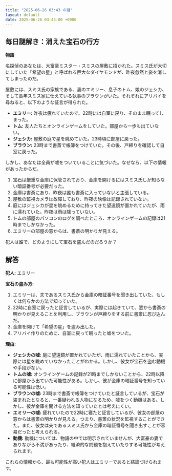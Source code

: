 ```yaml
---
title: "2025-06-26 03:43 の謎"
layout: default
date: 2025-06-26 03:43:00 +0900
---
```

## 毎日謎解き：消えた宝石の行方

**物語**

名探偵のあなたは、大富豪ミスター・スミスの屋敷に招かれた。スミス氏が大切にしていた「希望の星」と呼ばれる巨大なダイヤモンドが、昨夜忽然と姿を消してしまったのだ。

屋敷には、スミス氏の家族である、妻のエミリー、息子のトム、娘のジェシカ、そして長年スミス家に仕えている執事のブラウンがいた。それぞれにアリバイを尋ねると、以下のような証言が得られた。

*   **エミリー:** 昨夜は疲れていたので、22時には自室に戻り、そのまま眠ってしまった。
*   **トム:** 友人たちとオンラインゲームをしていた。部屋から一歩も出ていない。
*   **ジェシカ:** 屋敷の庭で星を眺めていた。23時頃に部屋に戻った。
*   **ブラウン:** 23時まで書斎で帳簿をつけていた。その後、戸締りを確認して自室に戻った。

しかし、あなたは全員が嘘をついていることに気づいた。なぜなら、以下の情報があったからだ。

1.  宝石は厳重な金庫に保管されており、金庫を開けるにはスミス氏しか知らない暗証番号が必要だった。
2.  金庫は書斎にあり、昨夜は誰も書斎に入っていないと主張している。
3.  屋敷の監視カメラは故障しており、昨夜の映像は記録されていない。
4.  庭にはジェシカが星を眺めるために持ってきた望遠鏡が置かれていたが、雨に濡れていた。昨夜は雨は降っていない。
5.  トムの部屋のパソコンのログを調べたところ、オンラインゲームの記録は21時までしかなかった。
6.  エミリーの部屋の窓からは、書斎の明かりが見える。

犯人は誰で、どのようにして宝石を盗んだのだろうか？

## 解答

**犯人:** エミリー

**宝石の盗み方:**

1.  エミリーは、夫であるスミス氏から金庫の暗証番号を聞き出していた、もしくは何らかの方法で知っていた。
2.  22時に自室に戻ったと証言しているが、実際には起きていて、窓から書斎の明かりが見えることを利用し、ブラウンが戸締りをする前に書斎に忍び込んだ。
3.  金庫を開けて「希望の星」を盗み出した。
4.  アリバイ作りのために、自室に戻って眠ったと嘘をついた。

**理由:**

*   **ジェシカの嘘:** 庭に望遠鏡が置かれていたが、雨に濡れていたことから、実際には星を眺めていなかったことがわかる。しかし、彼女が宝石を盗む動機や手段がない。
*   **トムの嘘:** オンラインゲームの記録が21時までしかないことから、22時以降に部屋から出ていた可能性がある。しかし、彼が金庫の暗証番号を知っている可能性は低い。
*   **ブラウンの嘘:** 23時まで書斎で帳簿をつけていたと証言しているが、宝石が盗まれたとなると、一番疑われる人物になるため、嘘をつく動機はある。しかし、彼が金庫を開ける方法を知っていたとは考えにくい。
*   **エミリーの嘘:** 疲れていたので22時に寝たと証言しているが、彼女の部屋の窓からは書斎の明かりが見える。つまり、書斎の状況を監視することができた。また、彼女は夫であるスミス氏から金庫の暗証番号を聞き出すことが容易だったと考えられる。
*   **動機:** 動機については、物語の中では明示されていませんが、大富豪の妻でありながら不満があったり、経済的な問題を抱えていたりする可能性が考えられます。

これらの情報から、最も可能性が高い犯人はエミリーであると結論づけられます。
